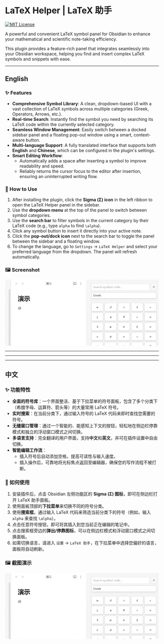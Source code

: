 # LaTeX Helper | LaTeX 助手

[![MIT License](https://img.shields.io/badge/License-MIT-green.svg)](https://choosealicense.com/licenses/mit/)

A powerful and convenient LaTeX symbol panel for Obsidian to enhance your mathematical and scientific note-taking efficiency.

This plugin provides a feature-rich panel that integrates seamlessly into your Obsidian workspace, helping you find and insert complex LaTeX symbols and snippets with ease.

---

## English

### ✨ Features

-   **Comprehensive Symbol Library**: A clean, dropdown-based UI with a vast collection of LaTeX symbols across multiple categories (Greek, Operators, Arrows, etc.).
-   **Real-time Search**: Instantly find the symbol you need by searching its LaTeX code within the currently selected category.
-   **Seamless Window Management**: Easily switch between a docked sidebar panel and a floating pop-out window using a smart, context-aware button.
-   **Multi-language Support**: A fully translated interface that supports both **English** and **Chinese**, which can be configured in the plugin's settings.
-   **Smart Editing Workflow**:
    -   Automatically adds a space after inserting a symbol to improve readability and speed.
    -   Reliably returns the cursor focus to the editor after insertion, ensuring an uninterrupted writing flow.

### 🚀 How to Use

1.  After installing the plugin, click the **Sigma (Σ) icon** in the left ribbon to open the LaTeX Helper panel in the sidebar.
2.  Use the **dropdown menu** at the top of the panel to switch between symbol categories.
3.  Use the **search bar** to filter symbols in the current category by their LaTeX code (e.g., type `alpha` to find `\alpha`).
4.  Click any symbol button to insert it directly into your active note.
5.  Click the **pop-out/dock icon** next to the search bar to toggle the panel between the sidebar and a floating window.
6.  To change the language, go to `Settings` -> `LaTeX Helper` and select your preferred language from the dropdown. The panel will refresh automatically.

### 🖼️ Screenshot

![Plugin Demo](LaTeX-Helper-shot.gif)


---
---
---

## 中文

### ✨ 功能特性

-   **全面的符号库**：一个界面整洁、基于下拉菜单的符号面板，包含了多个分类下（希腊字母、运算符、箭头等）的大量常用 LaTeX 符号。
-   **实时搜索**：在当前分类下，通过输入符号的 LaTeX 代码来即时查找您需要的符号。
-   **无缝窗口管理**：通过一个智能的、能感知上下文的按钮，轻松地在侧边栏停靠模式和独立的浮动窗口模式之间切换。
-   **多语言支持**：完全翻译的用户界面，支持**中文**和**英文**，并可在插件设置中自由切换。
-   **智能编辑工作流**：
    -   插入符号后自动添加空格，提高可读性与输入速度。
    -   插入操作后，可靠地将光标焦点返回至编辑器，确保您的写作流程不被打断。

### 🚀 如何使用

1.  安装插件后，点击 Obsidian 左侧功能区的 **Sigma (Σ) 图标**，即可在侧边栏打开 LaTeX 助手面板。
2.  使用面板顶部的**下拉菜单**来切换不同的符号分类。
3.  使用**搜索框**，通过输入 LaTeX 代码来筛选当前分类下的符号（例如，输入 `alpha` 来查找 `\alpha`）。
4.  点击任意符号按钮，即可将其插入到您当前正在编辑的笔记中。
5.  点击搜索框旁边的**弹出/停靠图标**，可以在侧边栏模式和浮动窗口模式之间切换面板。
6.  如需切换语言，请进入 `设置` -> `LaTeX 助手`，在下拉菜单中选择您偏好的语言，面板将自动刷新。

### 🖼️ 截图演示

![插件演示](LaTeX-Helper-shot.gif)